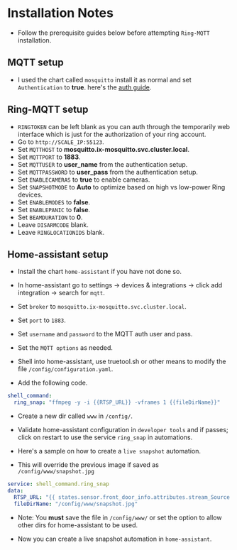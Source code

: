 # Installation Notes

- Follow the prerequisite guides below before attempting `Ring-MQTT` installation.

## MQTT setup

- I used the chart called `mosquitto` install it as normal and set `Authentication` to **true**. here's the [auth guide](https://truecharts.org/charts/stable/mosquitto/setup-guide).

## Ring-MQTT setup

- `RINGTOKEN` can be left blank as you can auth through the temporarily web interface which is just for the authorization of your ring account.
- Go to `http://SCALE_IP:55123`.
- Set `MQTTHOST` to **mosquitto.ix-mosquitto.svc.cluster.local**.
- Set `MQTTPORT` to **1883**.
- Set `MQTTUSER` to **user_name** from the authentication setup.
- Set `MQTTPASSWORD` to **user_pass** from the authentication setup.
- Set `ENABLECAMERAS` to **true** to enable cameras.
- Set `SNAPSHOTMODE` to **Auto** to optimize based on high vs low-power Ring devices.
- Set `ENABLEMODES` to **false**.
- Set `ENABLEPANIC` to **false**.
- Set `BEAMDURATION` to **0**.
- Leave `DISARMCODE` blank.
- Leave `RINGLOCATIONIDS` blank.

## Home-assistant setup

- Install the chart `home-assistant` if you have not done so.

- In home-assistant go to settings -> devices & integrations -> click add integration -> search for `mqtt`.

- Set `broker` to `mosquitto.ix-mosquitto.svc.cluster.local`.
- Set `port` to `1883`.
- Set `username` and `password` to the MQTT auth user and pass.
- Set the `MQTT options` as needed.

- Shell into home-assistant, use truetool.sh or other means to modify the file `/config/configuration.yaml`.

- Add the following code.

```yaml
shell_command:
  ring_snap: "ffmpeg -y -i {{RTSP_URL}} -vframes 1 {{fileDirName}}"
```

- Create a new dir called `www` in `/config/`.
- Validate home-assistant configuration in `developer tools` and if passes; click on restart to use the service `ring_snap` in automations.

- Here's a sample on how to create a `live snapshot` automation.
- This will override the previous image if saved as `/config/www/snapshot.jpg`

```yaml
service: shell_command.ring_snap
data:
  RTSP_URL: "{{ states.sensor.front_door_info.attributes.stream_Source }}"
  fileDirName: "/config/www/snapshot.jpg"
```

- Note: You **must** save the file in `/config/www/` or set the option to allow other dirs for home-assistant to be used.

- Now you can create a live snapshot automation in `home-assistant`.
